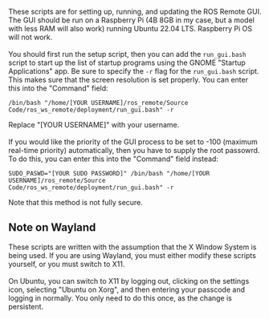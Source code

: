 These scripts are for setting up, running, and updating the ROS Remote GUI. The GUI should
be run on a Raspberry Pi (4B 8GB in my case, but a model with less RAM will also work) 
running Ubuntu 22.04 LTS. Raspberry Pi OS will not work.<br>
<br>
You should first run the setup script, then you can add the `run_gui.bash` script to start up
the list of startup programs using the GNOME "Startup Applications" app. Be sure to specify
the `-r` flag for the `run_gui.bash` script. This makes sure that the screen resolution is set properly.
You can enter this into the "Command" field:
```
/bin/bash "/home/[YOUR USERNAME]/ros_remote/Source Code/ros_ws_remote/deployment/run_gui.bash" -r
```
Replace "[YOUR USERNAME]" with your username.<br>
<br>
If you would like the priority of the GUI process to be set to -100 (maximum real-time priority) automatically,
then you have to supply the root passowrd. To do this, you can enter this into the "Command" field instead:
```
SUDO_PASWD="[YOUR SUDO PASSWORD]" /bin/bash "/home/[YOUR USERNAME]/ros_remote/Source Code/ros_ws_remote/deployment/run_gui.bash" -r
```
Note that this method is not fully secure.<br>

## Note on Wayland
These scripts are written with the assumption that the X Window System is being used. If you
are using Wayland, you must either modify these scripts yourself, or you must switch to X11.<br>
<br>
On Ubuntu, you can switch to X11 by logging out, clicking on the settings icon, selecting 
"Ubuntu on Xorg", and then entering your passcode and logging in normally. You only need to
do this once, as the change is persistent.